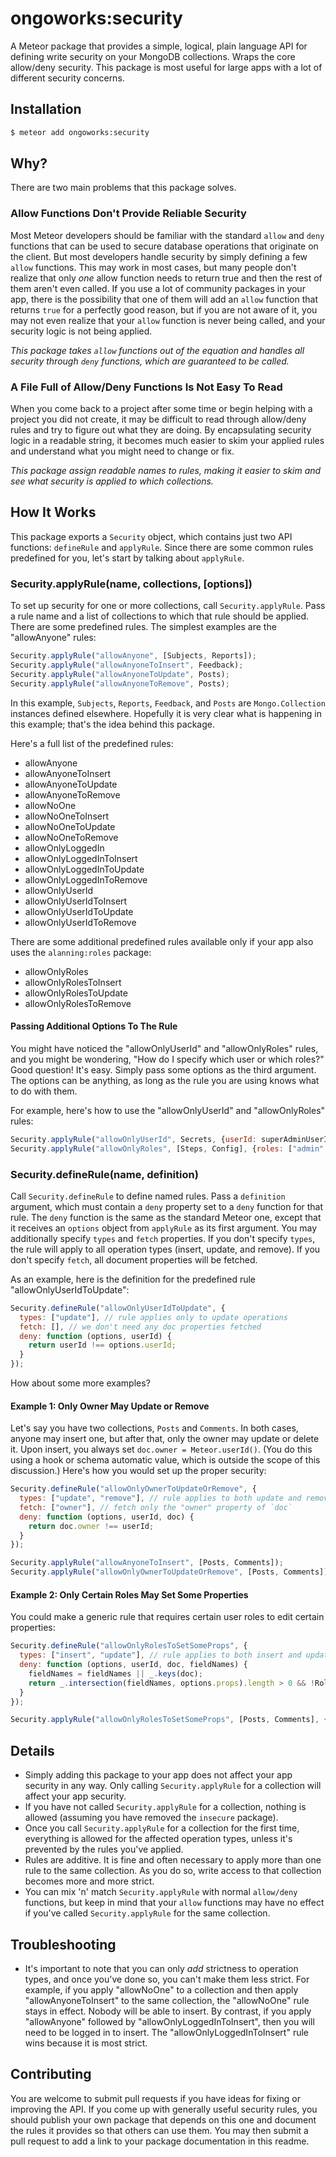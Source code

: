 ongoworks:security
=========================

A Meteor package that provides a simple, logical, plain language API for defining write security on your MongoDB collections. Wraps the core allow/deny security. This package is most useful for large apps with a lot of different security concerns.

## Installation

```bash
$ meteor add ongoworks:security
```

## Why?

There are two main problems that this package solves.

### Allow Functions Don't Provide Reliable Security

Most Meteor developers should be familiar with the standard `allow` and `deny` functions that can be used to secure database operations that originate on the client. But most developers handle security by simply defining a few `allow` functions. This may work in most cases, but many people don't realize that only *one* allow function needs to return true and then the rest of them aren't even called. If you use a lot of community packages in your app, there is the possibility that one of them will add an `allow` function that returns `true` for a perfectly good reason, but if you are not aware of it, you may not even realize that your `allow` function is never being called, and your security logic is not being applied.

*This package takes `allow` functions out of the equation and handles all security through `deny` functions, which are guaranteed to be called.*

### A File Full of Allow/Deny Functions Is Not Easy To Read

When you come back to a project after some time or begin helping with a project you did not create, it may be difficult to read through allow/deny rules and try to figure out what they are doing. By encapsulating security logic in a readable string, it becomes much easier to skim your applied rules and understand what you might need to change or fix.

*This package assign readable names to rules, making it easier to skim and see what security is applied to which collections.*

## How It Works

This package exports a `Security` object, which contains just two API functions: `defineRule` and `applyRule`. Since there are some common rules predefined for you, let's start by talking about `applyRule`.

### Security.applyRule(name, collections, [options])

To set up security for one or more collections, call `Security.applyRule`. Pass a rule name and a list of collections to which that rule should be applied. There are some predefined rules. The simplest examples are the "allowAnyone" rules:

```js
Security.applyRule("allowAnyone", [Subjects, Reports]);
Security.applyRule("allowAnyoneToInsert", Feedback);
Security.applyRule("allowAnyoneToUpdate", Posts);
Security.applyRule("allowAnyoneToRemove", Posts);
```

In this example, `Subjects`, `Reports`, `Feedback`, and `Posts` are `Mongo.Collection` instances defined elsewhere. Hopefully it is very clear what is happening in this example; that's the idea behind this package.

Here's a full list of the predefined rules:

* allowAnyone
* allowAnyoneToInsert
* allowAnyoneToUpdate
* allowAnyoneToRemove
* allowNoOne
* allowNoOneToInsert
* allowNoOneToUpdate
* allowNoOneToRemove
* allowOnlyLoggedIn
* allowOnlyLoggedInToInsert
* allowOnlyLoggedInToUpdate
* allowOnlyLoggedInToRemove
* allowOnlyUserId
* allowOnlyUserIdToInsert
* allowOnlyUserIdToUpdate
* allowOnlyUserIdToRemove

There are some additional predefined rules available only if your app also uses the `alanning:roles` package:

* allowOnlyRoles
* allowOnlyRolesToInsert
* allowOnlyRolesToUpdate
* allowOnlyRolesToRemove

#### Passing Additional Options To The Rule

You might have noticed the "allowOnlyUserId" and "allowOnlyRoles" rules, and you might be wondering, "How do I specify which user or which roles?" Good question! It's easy. Simply pass some options as the third argument. The options can be anything, as long as the rule you are using knows what to do with them.

For example, here's how to use the "allowOnlyUserId" and "allowOnlyRoles" rules:

```js
Security.applyRule("allowOnlyUserId", Secrets, {userId: superAdminUserId});
Security.applyRule("allowOnlyRoles", [Steps, Config], {roles: ["admin", "manager"]});
```

### Security.defineRule(name, definition)

Call `Security.defineRule` to define named rules. Pass a `definition` argument, which must contain a `deny` property set to a `deny` function for that rule. The `deny` function is the same as the standard Meteor one, except that it receives an `options` object from `applyRule` as its first argument. You may additionally specify `types` and `fetch` properties. If you don't specify `types`, the rule will apply to all operation types (insert, update, and remove). If you don't specify `fetch`, all document properties will be fetched. 

As an example, here is the definition for the predefined rule "allowOnlyUserIdToUpdate":

```js
Security.defineRule("allowOnlyUserIdToUpdate", {
  types: ["update"], // rule applies only to update operations
  fetch: [], // we don't need any doc properties fetched
  deny: function (options, userId) {
    return userId !== options.userId;
  }
});
```

How about some more examples?

#### Example 1: Only Owner May Update or Remove

Let's say you have two collections, `Posts` and `Comments`. In both cases, anyone may insert one, but after that, only the owner may update or delete it. Upon insert, you always set `doc.owner = Meteor.userId()`. (You do this using a hook or schema automatic value, which is outside the scope of this discussion.) Here's how you would set up the proper security:

```js
Security.defineRule("allowOnlyOwnerToUpdateOrRemove", {
  types: ["update", "remove"], // rule applies to both update and remove operations
  fetch: ["owner"], // fetch only the "owner" property of `doc`
  deny: function (options, userId, doc) {
    return doc.owner !== userId;
  }
});

Security.applyRule("allowAnyoneToInsert", [Posts, Comments]);
Security.applyRule("allowOnlyOwnerToUpdateOrRemove", [Posts, Comments]);
```

#### Example 2: Only Certain Roles May Set Some Properties

You could make a generic rule that requires certain user roles to edit certain properties:

```js
Security.defineRule("allowOnlyRolesToSetSomeProps", {
  types: ["insert", "update"], // rule applies to both insert and update operations
  deny: function (options, userId, doc, fieldNames) {
    fieldNames = fieldNames || _.keys(doc);
    return _.intersection(fieldNames, options.props).length > 0 && !Roles.userIsInRole(userId, options.roles);
  }
});

Security.applyRule("allowOnlyRolesToSetSomeProps", [Posts, Comments], {roles: 'admin', props: ['foo', 'bar']});
```

## Details

* Simply adding this package to your app does not affect your app security in any way. Only calling `Security.applyRule` for a collection will affect your app security.
* If you have not called `Security.applyRule` for a collection, nothing is allowed (assuming you have removed the `insecure` package).
* Once you call `Security.applyRule` for a collection for the first time, everything is allowed for the affected operation types, unless it's prevented by the rules you've applied.
* Rules are additive. It is fine and often necessary to apply more than one rule to the same collection. As you do so, write access to that collection becomes more and more strict.
* You can mix 'n' match `Security.applyRule` with normal `allow/deny` functions, but keep in mind that your `allow` functions may have no effect if you've called `Security.applyRule` for the same collection.

## Troubleshooting

* It's important to note that you can only *add* strictness to operation types, and once you've done so, you can't make them less strict. For example, if you apply "allowNoOne" to a collection and then apply "allowAnyoneToInsert" to the same collection, the "allowNoOne" rule stays in effect. Nobody will be able to insert. By contrast, if you apply "allowAnyone" followed by "allowOnlyLoggedInToInsert", then you will need to be logged in to insert. The "allowOnlyLoggedInToInsert" rule wins because it is most strict.

## Contributing

You are welcome to submit pull requests if you have ideas for fixing or improving the API. If you come up with generally useful security rules, you should publish your own package that depends on this one and document the rules it provides so that others can use them. You may then submit a pull request to add a link to your package documentation in this readme.
